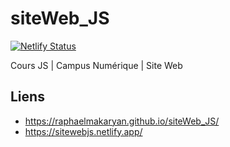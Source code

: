 # siteWeb_JS
[![Netlify Status](https://api.netlify.com/api/v1/badges/ff5e45ca-34a2-46b2-96e4-163219ac6b8c/deploy-status)](https://app.netlify.com/sites/sitewebjs/deploys)

Cours JS | Campus Numérique | Site Web

## Liens 

- https://raphaelmakaryan.github.io/siteWeb_JS/
- https://sitewebjs.netlify.app/